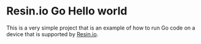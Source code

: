 # Resin.io Go Hello world

This is a very simple project that is an example of how to run Go code on a device that is supported by [Resin.io](http://resin.io).